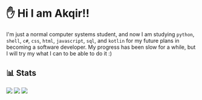 # ✋ __Hi I am Akqir!!__
I'm just a normal computer systems student, and now I am studying `python`, `shell`, `c#`, `css`, `html`, `javascript`, `sql`, and `kotlin` for my future plans in becoming a software developer. My progress has been slow for a while, but I will try my what I can to be able to do it :)

## 📊 __Stats__

<picture align="left">
  <img src="http://github-profile-summary-cards.vercel.app/api/cards/repos-per-language?username=aKqir24&theme=github_dark"/>
  <img src="http://github-profile-summary-cards.vercel.app/api/cards/stats?username=aKqir24&theme=github_dark"/>
</picture>

<picture align="center">
  <img src="http://github-profile-summary-cards.vercel.app/api/cards/profile-details?username=aKqir24&theme=github_dark"/>
</picture>
